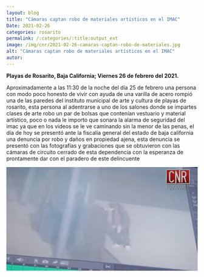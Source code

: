 ```yaml
---
layout: blog
title: "Cámaras captan robo de materiales artísticos en el IMAC"
Date: 2021-02-26
categories: rosarito
permalink: /:categories/:title:output_ext
image: /img/cnr/2021-02-26-camaras-captan-robo-de-materiales.jpg
alt: "Cámaras captan robo de materiales artísticos en el IMAC"
autor:
---
```


**Playas de Rosarito, Baja California; Viernes 26 de febrero del 2021.** 

Aproximadamente a las 11:30 de la noche del día 25 de febrero una persona con modo poco honesto de vivir con ayuda de una varilla de acero rompió una de las paredes del instituto municipal de arte y cultura de playas de rosarito, esta persona al adentrarse a uno de los salones donde se impartes clases de arte robo un par de bolsas que contenían vestuario y material artístico, poco o nada le importo que sonara la alarma de seguridad del imac ya que en los videos se le ve caminando sin la menor de las penas, el día de hoy se presentó ante la fiscalía general del estado de baja california una denuncia por robo y daños en propiedad ajena, esta denuncia se presentó con las fotografías y grabaciones que se obtuvieron con las cámaras de circuito cerrado de esta dependencia con la esperanza de prontamente dar con el paradero de este delincuente

<div id="carouselExampleSlidesOnly" class="carousel slide" data-ride="carousel">
  <div class="carousel-inner">
    <div class="carousel-item active">
       <img class="d-block w-100" src="/img/cnr/2021-02-26-camaras-captan-robo-de-materiales.jpg" loading="lazy"  alt="Cámaras captan robo de materiales artísticos en el IMAC">
    </div>
  </div>
</div>